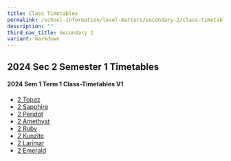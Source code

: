 ```yaml
---
title: Class Timetables
permalink: /school-information/level-matters/secondary-2/class-timetables/
description: ""
third_nav_title: Secondary 2
variant: markdown
---
```

## 2024 Sec 2 Semester 1 Timetables

#### 2024 Sem 1 Term 1 Class-Timetables V1


*   <a target="_blank" href="/files/Class%20Timetables/2024_Term1_v1/2024_SEM1_S2T_TT_V1.pdf">2 Topaz</a>
*   <a target="_blank" href="/files/Class%20Timetables/2024_Term1_v1/2024_SEM1_S2S_TT_V1.pdf">2 Sapphire</a>
*   <a target="_blank" href="/files/Class%20Timetables/2024_Term1_v1/2024_SEM1_S2P_TT_V1.pdf">2 Peridot</a>
*   <a target="_blank" href="/files/Class%20Timetables/2024_Term1_v1/2024_SEM1_S2A_TT_V1.pdf">2 Amethyst</a>
*   <a target="_blank" href="/files/Class%20Timetables/2024_Term1_v1/2024_SEM1_S2R_TT_V1.pdf">2 Ruby</a>
*   <a target="_blank" href="/files/Class%20Timetables/2024_Term1_v1/2024_SEM1_S2K_TT_V1.pdf">2 Kunzite</a>
*   <a target="_blank" href="/files/Class%20Timetables/2024_Term1_v1/2024_SEM1_S2L_TT_V2_1.pdf">2 Larimar</a>
*   <a target="_blank" href="/files/Class%20Timetables/2024_Term1_v1/2024_SEM1_S2E_TT_V1.pdf">2 Emerald</a>